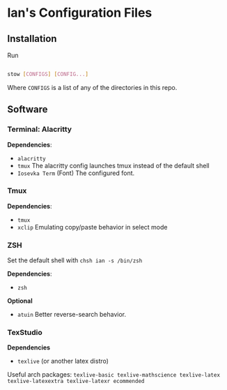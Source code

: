 # Ian's Configuration Files

## Installation

Run
```sh

stow [CONFIGS] [CONFIG...]
```

Where `CONFIGS` is a list of any of the directories in this repo.

## Software

### Terminal: Alacritty

**Dependencies**:
- `alacritty`
- `tmux`  The alacritty config launches tmux instead of the default shell
- `Iosevka Term`   (Font) The configured font.

### Tmux

**Dependencies**:
- `tmux`
- `xclip`  Emulating copy/paste behavior in select mode

### ZSH

Set the default shell with `chsh ian -s /bin/zsh`

**Dependencies**:
- `zsh`

**Optional**
- `atuin`  Better reverse-search behavior.

### TexStudio

**Dependencies**

- `texlive` (or another latex distro)

Useful arch packages: `texlive-basic texlive-mathscience texlive-latex texlive-latexextra texlive-latexr
ecommended`
